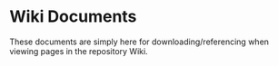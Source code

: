 # Wiki Documents

These documents are simply here for downloading/referencing when viewing pages in the repository Wiki.